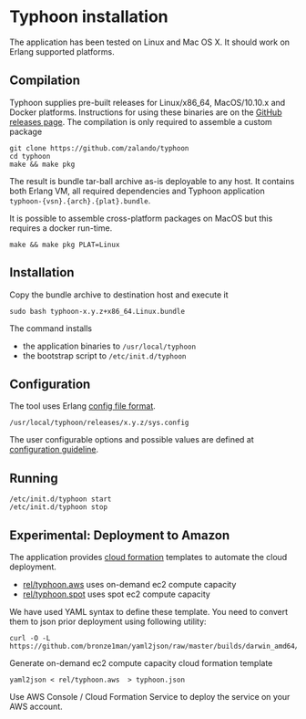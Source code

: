 # Typhoon installation

The application has been tested on Linux and Mac OS X. It should work on Erlang supported platforms.

## Compilation

Typhoon supplies pre-built releases for Linux/x86_64, MacOS/10.10.x and Docker platforms. Instructions for using these binaries are on the [GitHub releases page](https://github.com/zalando/typhoon/releases). The compilation is only required to assemble a custom package

```
git clone https://github.com/zalando/typhoon
cd typhoon
make && make pkg
```

The result is bundle tar-ball archive as-is deployable to any host. It contains both Erlang VM, all required dependencies and Typhoon application `typhoon-{vsn}.{arch}.{plat}.bundle`.

It is possible to assemble cross-platform packages on MacOS but this requires a docker run-time. 
```
make && make pkg PLAT=Linux 
```


## Installation

Copy the bundle archive to destination host and execute it
```
sudo bash typhoon-x.y.z+x86_64.Linux.bundle
```

The command installs 
* the application binaries to `/usr/local/typhoon`
* the bootstrap script to `/etc/init.d/typhoon`


## Configuration

The tool uses Erlang [config file format](http://www.erlang.org/doc/man/config.html).
```
/usr/local/typhoon/releases/x.y.z/sys.config
```

The user configurable options and possible values are defined at [configuration guideline](config.md).


## Running

```
/etc/init.d/typhoon start
/etc/init.d/typhoon stop
```


## Experimental: Deployment to Amazon

The application provides [cloud formation](https://aws.amazon.com/cloudformation/) templates to automate the cloud deployment.
* [rel/typhoon.aws](../rel/typhoon.aws) uses on-demand ec2 compute capacity 
* [rel/typhoon.spot](../rel/typhoon.spot) uses spot ec2 compute capacity

We have used YAML syntax to define these template. You need to convert them to json prior deployment using following utility:
```
curl -O -L https://github.com/bronze1man/yaml2json/raw/master/builds/darwin_amd64/yaml2json
```

Generate on-demand ec2 compute capacity cloud formation template
```
yaml2json < rel/typhoon.aws  > typhoon.json
``` 

Use AWS Console / Cloud Formation Service to deploy the service on your AWS account. 




